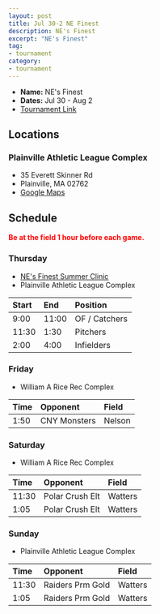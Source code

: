 ```yaml
---
layout: post
title: Jul 30-2 NE Finest
description: NE's Finest
excerpt: "NE's Finest"
tag:
- tournament
category:
- tournament
---
```

* **Name:** NE's Finest
* **Dates:** Jul 30 - Aug 2
* [Tournament Link](https://www.nefinestshowcase.com/showcase-tournament.cfm)

## Locations

### Plainville Athletic League Complex
* 35 Everett Skinner Rd
* Plainville, MA 02762
* [Google Maps](https://goo.gl/maps/wzoKXBdTAmmHkfTEA)

## Schedule
**<span style="color:red">Be at the field 1 hour before each game.</span>**

### Thursday
* [NE's Finest Summer Clinic](https://www.nefinestshowcase.com/summer-exposure-camp2020.cfm)
* Plainville Athletic League Complex

| Start | End   | Position     |
|:---   |:---   |:---          |
|9:00   | 11:00  | OF / Catchers|
|11:30  | 1:30 | Pitchers     |
|2:00   | 4:00  | Infielders   |

### Friday
* William A Rice Rec Complex

| Time     | Opponent    | Field   |
|:---      |:---         |:---     |
| 1:50    | CNY Monsters    |Nelson   |

### Saturday
* William A Rice Rec Complex

| Time     | Opponent        | Field   |
|:---      |:---             |:---     |
| 11:30    | Polar Crush Elt |Watters  |
| 1:05     | Polar Crush Elt |Watters  |


### Sunday
* Plainville Athletic League Complex

| Time     | Opponent         | Field   |
|:---      |:---              |:---     |
| 11:30    | Raiders Prm Gold |Watters  |
| 1:05     | Raiders Prm Gold |Watters  |

